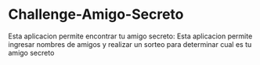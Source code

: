 # Challenge-Amigo-Secreto
Esta aplicacion permite encontrar tu amigo secreto:
Esta aplicacion permite ingresar nombres de amigos y realizar un sorteo para determinar cual es tu amigo secreto

